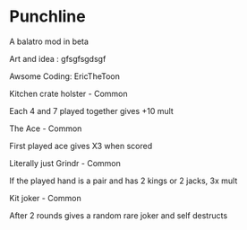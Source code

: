 # Punchline
A balatro mod in beta

Art and idea :
gfsgfsgdsgf

Awsome Coding:
EricTheToon

Kitchen crate holster - Common

Each 4 and 7 played together gives +10 mult 


The Ace - Common

First played ace gives X3 when scored

Literally just Grindr - Common

If the played hand is a pair and has 2 kings or 2 jacks, 3x mult

Kit joker - Common 

After 2 rounds gives a random rare joker and self destructs
